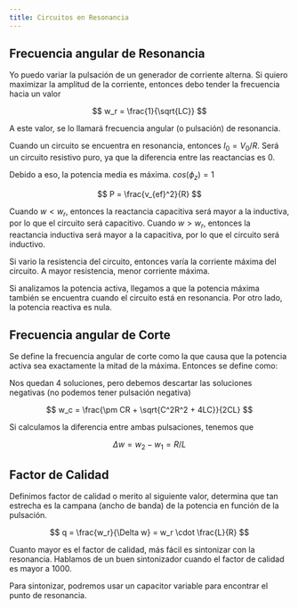 ```yaml
---
title: Circuitos en Resonancia
---
```


## Frecuencia angular de Resonancia

Yo puedo variar la pulsación de un generador de corriente alterna. Si quiero maximizar la amplitud de la corriente, entonces debo tender la frecuencia hacia un valor

$$
w_r = \frac{1}{\sqrt{LC}}
$$

A este valor, se lo llamará frecuencia angular (o pulsación) de resonancia.

Cuando un circuito se encuentra en resonancia, entonces $I_0 = V_0 / R$. Será un circuito resistivo puro, ya que la diferencia entre las reactancias es $0$.

Debido a eso, la potencia media es máxima. $cos(\phi_z) = 1$

$$
P = \frac{v_{ef}^2}{R}
$$

Cuando $w < w_r$, entonces la reactancia capacitiva será mayor a la inductiva, por lo que el circuito será capacitivo. Cuando $w > w_r$, entonces la reactancia inductiva será mayor a la capacitiva, por lo que el circuito será inductivo.

Si vario la resistencia del circuito, entonces varía la corriente máxima del circuito. A mayor resistencia, menor corriente máxima.

Si analizamos la potencia activa, llegamos a que la potencia máxima también se encuentra cuando el circuito está en resonancia. Por otro lado, la potencia reactiva es nula.

## Frecuencia angular de Corte

Se define la frecuencia angular de corte como la que causa que la potencia activa sea exactamente la mitad de la máxima. Entonces se define como:

Nos quedan 4 soluciones, pero debemos descartar las soluciones negativas (no podemos tener pulsación negativa)

$$
w_c = \frac{\pm CR + \sqrt{C^2R^2 + 4LC}}{2CL}
$$

Si calculamos la diferencia entre ambas pulsaciones, tenemos que

$$
\Delta w = w_2 - w_1 = R/L
$$

## Factor de Calidad

Definimos factor de calidad o merito al siguiente valor, determina que tan estrecha es la campana (ancho de banda) de la potencia en función de la pulsación.

$$
q = \frac{w_r}{\Delta w} = w_r \cdot \frac{L}{R}
$$

Cuanto mayor es el factor de calidad, más fácil es sintonizar con la resonancia. Hablamos de un buen sintonizador cuando el factor de calidad es mayor a $1000$.

Para sintonizar, podremos usar un capacitor variable para encontrar el punto de resonancia.
